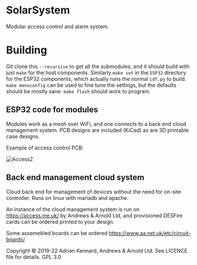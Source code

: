 # SolarSystem

Modular access control and alarm system.

# Building

Git clone this `--recursive` to get all the submodules, and it should build with just `make` for the host components. Similarly `make set` in the `ESP32` directory for the ESP32 components, which actually runs the normal `idf.py` to build. `make menuconfig` can be used to fine tune the settings, but the defaults should be mostly sane. `make flash` should work to program.

## ESP32 code for modules

Modules work as a mesh over WiFi, and one connects to a back end cloud management system. PCB designs are included (KiCad) as are 3D printable case designs.

Example of access control PCB:

![Access2](https://user-images.githubusercontent.com/996983/183847654-823f6ce3-3b02-4f11-89c0-45e1dcc967e2.png)

## Back end management cloud system

Cloud back end for management of devices without the need for on-site controller. Runs on linux with mariadb and apache.

An instance of the cloud management system is run on https://access.me.uk/ by Andrews & Arnold Ltd, and provisioned DESFire cards can be ordered printed to your design.

Some assemebled boards can be ordered https://www.aa.net.uk/etc/circuit-boards/

Copyright © 2019-22 Adrian Kennard, Andrews & Arnold Ltd. See LICENCE file for details. GPL 3.0
